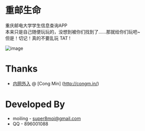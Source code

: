 # 重邮生命

重庆邮电大学学生信息查询APP<br>
本来只是自己随便玩玩的，没想到被你们找到了……那就给你们玩吧~<br>
但是！切记！真的不要乱玩 TAT !
<br>

![image](https://raw.githubusercontent.com/moiling/CQUPTLife/master/app/src/main/res/mipmap-xhdpi/ic_logo.png?raw=true)

# Thanks
* [内网外入](http://cqupt.congm.in/?plg_nld=1&plg_usr=1&plg_vkey=1&plg_auth=1&plg_dev=1&plg_uin=1&plg_nld=1) @ [Cong Min] (http://congm.in/)


# Developed By
* moiling - super8moi@gmail.com
* QQ - 896001088
